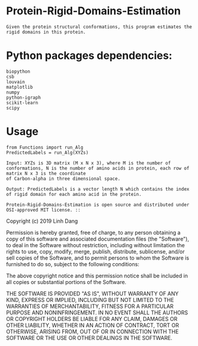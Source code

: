 # Protein-Rigid-Domains-Estimation
    Given the protein structural conformations, this program estimates the rigid domains in this protein.

# Python packages dependencies:
    biopython
    csb
    louvain
    matplotlib
    numpy
    python-igraph
    scikit-learn
    scipy

# Usage

    from Functions import run_Alg
    PredictedLabels = run_Alg(XYZs)

    Input: XYZs is 3D matrix (M x N x 3), where M is the number of conformations, N is the number of amino acids in protein, each row of matrix N x 3 is the coordinate
    of Carbon-alpha in three dimensional space.

    Output: PredictedLabels is a vector length N which contains the index of rigid domain for each amino acid in the protein.
    
    Protein-Rigid-Domains-Estimation is open source and distributed under OSI-approved MIT license. ::

Copyright (c) 2019 Linh Dang

Permission is hereby granted, free of charge, to any person obtaining a copy of this software and associated documentation files (the "Software"), to deal in the Software without restriction, including without limitation the rights to use, copy, modify, merge, publish, distribute, sublicense, and/or sell copies of the Software, and to permit persons to whom the Software is furnished to do so, subject to the following conditions:

The above copyright notice and this permission notice shall be included in all copies or substantial portions of the Software.

THE SOFTWARE IS PROVIDED "AS IS", WITHOUT WARRANTY OF ANY KIND, EXPRESS OR IMPLIED, INCLUDING BUT NOT LIMITED TO THE WARRANTIES OF MERCHANTABILITY, FITNESS FOR A PARTICULAR PURPOSE AND NONINFRINGEMENT. IN NO EVENT SHALL THE AUTHORS OR COPYRIGHT HOLDERS BE LIABLE FOR ANY CLAIM, DAMAGES OR OTHER LIABILITY, WHETHER IN AN ACTION OF CONTRACT, TORT OR OTHERWISE, ARISING FROM, OUT OF OR IN CONNECTION WITH THE SOFTWARE OR THE USE OR OTHER DEALINGS IN THE SOFTWARE.

